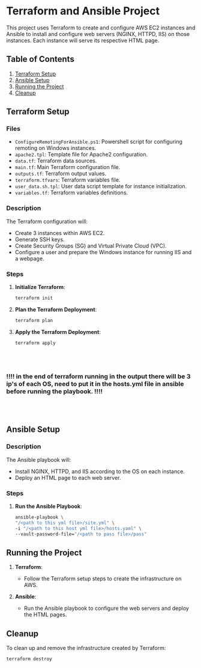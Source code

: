 
# Terraform and Ansible Project

This project uses Terraform to create and configure AWS EC2 instances and Ansible to install and configure web servers (NGINX, HTTPD, IIS) on those instances. Each instance will serve its respective HTML page.

## Table of Contents

1. [Terraform Setup](#terraform-setup)
2. [Ansible Setup](#ansible-setup)
3. [Running the Project](#running-the-project)
4. [Cleanup](#cleanup)

## Terraform Setup

### Files

- `ConfigureRemotingForAnsible.ps1`: Powershell script for configuring remoting on Windows instances.
- `apache2.tpl`: Template file for Apache2 configuration.
- `data.tf`: Terraform data sources.
- `main.tf`: Main Terraform configuration file.
- `outputs.tf`: Terraform output values.
- `terraform.tfvars`: Terraform variables file.
- `user_data.sh.tpl`: User data script template for instance initialization.
- `variables.tf`: Terraform variables definitions.

### Description

The Terraform configuration will:
- Create 3 instances within AWS EC2.
- Generate SSH keys.
- Create Security Groups (SG) and Virtual Private Cloud (VPC).
- Configure a user and prepare the Windows instance for running IIS and a webpage.

### Steps

1. **Initialize Terraform**:
    ```bash
    terraform init
    ```

2. **Plan the Terraform Deployment**:
    ```bash
    terraform plan
    ```

3. **Apply the Terraform Deployment**:
    ```bash
    terraform apply
    ```
</br>
</br>
    
### !!!! in the end of terraform running in the output there will be 3 ip's of each OS, need to put it in the hosts.yml file in ansible before running the playbook. !!!!
</br>
</br>


## Ansible Setup

### Description

The Ansible playbook will:
- Install NGINX, HTTPD, and IIS according to the OS on each instance.
- Deploy an HTML page to each web server.

### Steps

1. **Run the Ansible Playbook**:
    ```bash
    ansible-playbook \
    "/<path to this yml file>/site.yml" \
    -i "/<path to this host yml file>/hosts.yaml" \
    --vault-password-file="/<path to pass file>/pass"
    ```

## Running the Project

1. **Terraform**:
    - Follow the Terraform setup steps to create the infrastructure on AWS.
    
2. **Ansible**:
    - Run the Ansible playbook to configure the web servers and deploy the HTML pages.

## Cleanup

To clean up and remove the infrastructure created by Terraform:

```bash
terraform destroy









  
